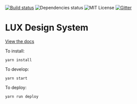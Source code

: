 [![Build status](https://travis-ci.org/viljamis/vue-design-system.svg?branch=master)](https://travis-ci.org/viljamis/vue-design-system/) ![Dependencies status](https://david-dm.org/viljamis/vue-design-system.svg) ![MIT License](https://img.shields.io/badge/license-MIT-blue.svg) [![Gitter](https://badges.gitter.im/gitterHQ/gitter.svg)](https://gitter.im/vueds/Lobby)

# LUX Design System

[View the docs](https://pulibrary.github.io/lux/docs/#!/Getting%20Started)

To install:

```
yarn install
```

To develop:

```
yarn start
```

To deploy:

```
yarn run deploy
```
